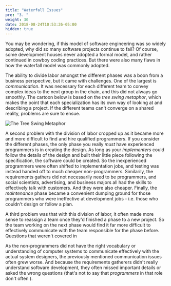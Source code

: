```yaml
---
title: "Waterfall Issues"
pre: "3. "
weight: 30
date: 2018-08-24T10:53:26-05:00
hidden: true
---
```


You may be wondering, if this model of software engineering was so widely adopted, why did so many software projects continue to fail?  Of course, some development houses never adopted a formal model, and rather continued in cowboy coding practices.  But there were also many flaws in how the waterfall model was commonly adopted.

The ability to divide labor amongst the different phases was a boon from a business perspective, but it came with challenges.  One of the largest is _communication_.  It was necessary for each different team to convey complex ideas to the next group in the chain, and this did not always go smoothly. The cartoon below is based on the _tree swing metaphor_, which makes the point that each specialization has its own way of looking at and describing a project. If the different teams can't converge on a shared reality, problems are sure to ensue.  

![The Tree Swing Metaphor](/images/2.3.1.png)

A second problem with the division of labor cropped up as it became more and more difficult to find and hire qualified programmers.  If you consider the different phases, the only phase you really _must_ have experienced programmers is in creating the design.  As long as your _implementers_ could follow the details of the design and built their little piece following the specification, the software could be created.  So the inexperienced programmers were often shifted to implementation jobs, and testing was instead handed off to much cheaper non-programmers.  Similarily, the requirements gathers did not necessarily need to be programmers, and social scientists, advertising, and business majors all had the skills to effectively talk with customers. And they were also cheaper.  Finally, the _maintenance_ phase became a convenient dumping ground for those programmers who were ineffective at development jobs - i.e. those who couldn't design or follow a plan.

A third problem was that with this division of labor, it often made more sense to reassign a team once they'd finished a phase to a new project.  So the team working on the next phase would find it far more difficult to effectively communicate with the team responsible for the phase before. Questions that weren't covered in 

As the non-programmers did not have the right vocabulary or understanding of computer systems to communicate effectively with the actual system designers, the previously mentioned communication issues often grew worse.  And because the requirements gatherers didn't really understand software development, they often missed important details or asked the wrong questions (that's not to say that _programmers_ in that role don't often ).
